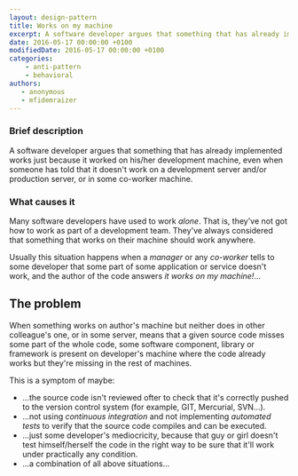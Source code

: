 ```yaml
---
layout: design-pattern
title: Works on my machine
excerpt: A software developer argues that something that has already implemented works just because it worked on his/her development machine.
date: 2016-05-17 00:00:00 +0100
modifiedDate: 2016-05-17 00:00:00 +0100
categories:
    - anti-pattern
    - behavioral
authors: 
   - anonymous
   - mfidemraizer
---
```


### Brief description

A software developer argues that something that has already implemented works just because it worked on his/her development machine, even when someone has told that it doesn't work on a development server and/or production server, or in some co-worker machine. 

### What causes it

Many software developers have used to work *alone*. That is, they've not got how to work as part of a development team. They've always considered that something that works on their machine should work anywhere.

Usually this situation happens when a *manager* or any *co-worker* tells to some developer that some part of some application or service doesn't work, and the author of the code answers *it works on my machine!*...

## The problem

When something works on author's machine but neither does in other colleague's one, or in some server, means that a given source code misses some part of the whole code, some software component, library or framework is present on developer's machine where the code already works but they're missing in the rest of machines.

This is a symptom of maybe:

- ...the source code isn't reviewed ofter to check that it's correctly pushed to the version control system (for example, GIT, Mercurial, SVN...).
- ...not using *continuous integration* and not implementing *automated tests* to verify that the source code compiles and can be executed.
- ...just some developer's mediocricity, because that guy or girl doesn't test himself/herself the code in the right way to be sure that it'll work under practically any condition.
- ...a combination of all above situations...